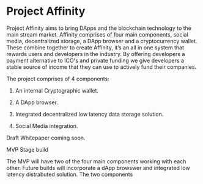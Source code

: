 # Project Affinity

Project Affinity aims to bring DApps and the blockchain technology to the main stream market. Affinity comprises of four main components, social media, decentralized storage, a DApp browser and a cryptocurrency wallet. These combine together to create Affinity, it’s an all in one system that rewards users and developers in the industry.
By offering developers a payment alternative to ICO's and private funding we give developers a stable source of income that they can use to actively fund their companies.

The project comprises of 4 components:

1. An internal Cryptographic wallet.

2. A DApp browser.

3. Integrated decentralized low latency data storage solution.

4. Social Media integration.


Draft Whitepaper coming soon.

MVP Stage build

The MVP will have two of the four main components working with each other. Future builds will incorporate a dApp browswer and integrated low latency distrabuted solution. The two components
